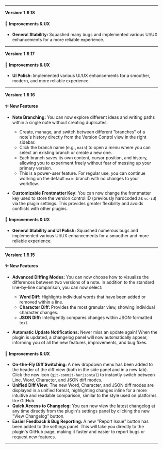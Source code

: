***

**Version: 1.9.18**

#### 🎨 Improvements & UX

*   **General Stability:** Squashed many bugs and implemented various UI/UX enhancements for a more reliable experience.

***

**Version: 1.9.17**

#### 🎨 Improvements & UX

*   **UI Polish:** Implemented various UI/UX enhancements for a smoother, modern, and more reliable experience.

***

**Version: 1.9.16**
#### ✨ New Features

*   **Note Branching:** You can now explore different ideas and writing paths within a single note without creating duplicates.
    *   Create, manage, and switch between different "branches" of a note's history directly from the Version Control view in the right sidebar.
    *   Click the branch name (e.g., `main`) to open a menu where you can select an existing branch or create a new one.
    *   Each branch saves its own content, cursor position, and history, allowing you to experiment freely without fear of messing up your primary version.
    *   This is a power-user feature. For regular use, you can continue working on the default `main` branch with no changes to your workflow.

*   **Customizable Frontmatter Key:** You can now change the frontmatter key used to store the version control ID (previously hardcoded as `vc-id`) via the plugin settings. This provides greater flexibility and avoids conflicts with other plugins.

#### 🎨 Improvements & UX

*   **General Stability and UI Polish:** Squashed numerous bugs and implemented various UI/UX enhancements for a smoother and more reliable experience.

***

**Version: 1.9.15**
#### ✨ New Features

*   **Advanced Diffing Modes:** You can now choose how to visualize the differences between two versions of a note. In addition to the standard line-by-line comparison, you can now select:
    *   **Word Diff:** Highlights individual words that have been added or removed within a line.
    *   **Character Diff:** Provides the most granular view, showing individual character changes.
    *   **JSON Diff:** Intelligently compares changes within JSON-formatted text.

*   **Automatic Update Notifications:** Never miss an update again! When the plugin is updated, a changelog panel will now automatically appear, informing you of all the new features, improvements, and bug fixes.

#### 🎨 Improvements & UX

*   **On-the-Fly Diff Switching:** A new dropdown menu has been added to the header of the diff view (both in the side panel and in a new tab). Click the new icon (`git-commit-horizontal`) to instantly switch between Line, Word, Character, and JSON diff modes.
*   **Unified Diff View:** The new Word, Character, and JSON diff modes are displayed in a unified format, highlighting changes inline for a more intuitive and readable comparison, similar to the style used on platforms like GitHub.
*   **Quick Access to Changelog:** You can now view the latest changelog at any time directly from the plugin's settings panel by clicking the new "View Changelog" button.
*   **Easier Feedback & Bug Reporting:** A new "Report Issue" button has been added to the settings panel. This will take you directly to the plugin's GitHub page, making it faster and easier to report bugs or request new features.

***
